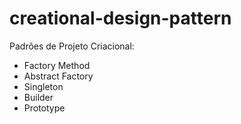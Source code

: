 # creational-design-pattern

Padrões de Projeto Criacional:

- Factory Method
- Abstract Factory
- Singleton
- Builder
- Prototype
